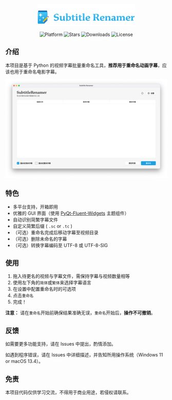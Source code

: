 <p align="center">
    <img src="image/logo.png" width=60%/ alt="SubtitleRenamer">
    <br>
    <div align="center">
        <img src="https://img.shields.io/badge/platform-Windows%20%7C%20macOS%20%7C%20Linux-2BADE9" alt="Platform">
        <img src="https://img.shields.io/github/stars/nuthx/subtitle-renamer?color=2BADE9" alt="Stars">
        <img src="https://img.shields.io/github/downloads/nuthx/subtitle-renamer/total?color=2BADE9" alt="Downloads">
        <img src="https://img.shields.io/github/license/nuthx/subtitle-renamer?color=2BADE9" alt="License">
    </div>
</p>



## 介绍

本项目是基于 Python 的视频字幕批量重命名工具，**推荐用于重命名动画字幕**，应该也用于重命名电影字幕。

<p align="center">
    <img src="image/screenshot.png" alt="SubtitleRenamer">
</p>

## 特色

- 多平台支持，开箱即用
- 优雅的 GUI 界面（使用 [PyQt-Fluent-Widgets](https://github.com/zhiyiYo/PyQt-Fluent-Widgets) 主题组件）
- 自动识别简繁字幕文件
- 自定义简繁后缀 ( `.sc` or `.tc` )
- （可选）重命名完成后移动字幕至视频目录
- （可选）删除未命名的字幕
- （可选）转换字幕编码至 UTF-8 或 UTF-8-SIG

## 使用

1. 拖入待更名的视频与字幕文件，需保持字幕与视频数量相等
2. 使用左下角的`简体`或`繁体`来选择字幕语言
3. 在设置中配置重命名时的可选项
4. 点击`重命名`
5. 完成！

**注意：** 请在`重命名`开始前确保结果准确无误，`重命名`开始后，**操作不可撤销**。

## 反馈

如需要更多功能支持，请在 Issues 中提出，酌情添加。

如遇到程序错误，请在 Issues 中详细描述，并告知所用操作系统（Windows 11 or macOS 13.4）。

## 免责

本项目代码仅供学习交流，不得用于商业用途，若侵权请联系。

